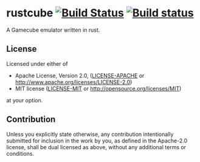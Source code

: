 # rustcube [![Build Status](https://travis-ci.org/msierks/rustcube.svg?branch=master)](https://travis-ci.org/msierks/rustcube) [![Build status](https://ci.appveyor.com/api/projects/status/ganyydat21is3coa/branch/master?svg=true)](https://ci.appveyor.com/project/msierks/rustcube/branch/master)

A Gamecube emulator written in rust.

## License

Licensed under either of

 * Apache License, Version 2.0, ([LICENSE-APACHE](LICENSE-APACHE) or http://www.apache.org/licenses/LICENSE-2.0)
 * MIT license ([LICENSE-MIT](LICENSE-MIT) or http://opensource.org/licenses/MIT)

at your option.

## Contribution

Unless you explicitly state otherwise, any contribution intentionally submitted for inclusion in the work by you, as defined in the Apache-2.0 license, shall be dual licensed as above, without any 
additional terms or conditions.
